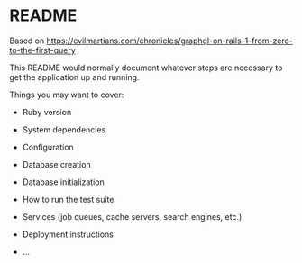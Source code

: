 # README

Based on https://evilmartians.com/chronicles/graphql-on-rails-1-from-zero-to-the-first-query

This README would normally document whatever steps are necessary to get the
application up and running.

Things you may want to cover:

* Ruby version

* System dependencies

* Configuration

* Database creation

* Database initialization

* How to run the test suite

* Services (job queues, cache servers, search engines, etc.)

* Deployment instructions

* ...
